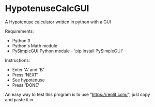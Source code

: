 # HypotenuseCalcGUI
A Hypotenuse calculator written in python with a GUI

Requirements: 
 - Python 3
 - Python's Math module
 - PySimpleGUI Python module - 'pip install PySimpleGUI'

Instructions:
 - Enter 'A' and 'B'
 - Press 'NEXT'
 - See hypotenuse
 - Press 'DONE'

An easy way to test this program is to use "https://replit.com/", just copy and paste it in.
